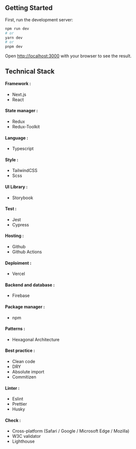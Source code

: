 ## Getting Started

First, run the development server:

```bash
npm run dev
# or
yarn dev
# or
pnpm dev
```

Open [http://localhost:3000](http://localhost:3000) with your browser to see the result.

## Technical Stack

#### Framework :

- Next.js
- React

#### State manager :

- Redux
- Redux-Toolkit

#### Language :

- Typescript

#### Style :

- TailwindCSS
- Scss

#### UI Library :

- Storybook

#### Test :

- Jest
- Cypress

#### Hosting :

- Github
- Github Actions

#### Deploiment :

- Vercel

#### Backend and database :

- Firebase

#### Package manager :

- npm

#### Patterns :

- Hexagonal Architecture

#### Best practice :

- Clean code
- DRY
- Absolute import
- Commitizen

#### Linter :

- Eslint
- Prettier
- Husky

#### Check :

- Cross-platform (Safari / Google / Microsoft Edge / Mozilla)
- W3C validator
- Lighthouse

